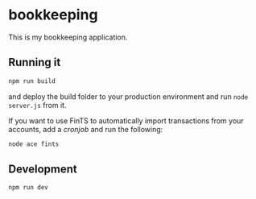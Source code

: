 # bookkeeping

This is my bookkeeping application.

## Running it

```sh
npm run build
```

and deploy the build folder to your production environment and run `node server.js` from it.

If you want to use FinTS to automatically import transactions from your accounts, add a _cronjob_ and run the following:

```sh
node ace fints
```

## Development

```
npm run dev
```
